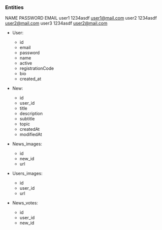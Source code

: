 ### Entities

  NAME	    PASSWORD	      EMAIL
  user1	    1234asdf	  user1@mail.com
  user2	    1234asdf	  user2@mail.com
  user3	    1234asdf	  user2@mail.com


- User:
  - id
  - email
  - password
  - name
  - active
  - registrationCode
  - bio
  - created_at
- New:

  - id
  - user_id
  - title
  - description
  - subtitle
  - topic
  - createdAt
  - modifiedAt

- News_images:

  - id
  - new_id
  - url

- Users_images:

  - id
  - user_id
  - url

- News_votes:
  - id
  - user_id
  - new_id
